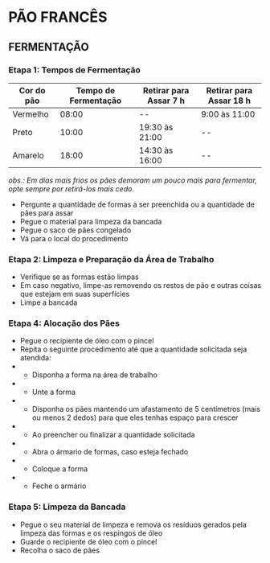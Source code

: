 # PÃO FRANCÊS

## FERMENTAÇÃO
### Etapa 1: Tempos de Fermentação
| Cor do pão    | Tempo de Fermentação | Retirar para Assar 7 h | Retirar para Assar 18 h |
| ------------- | -------------------- | ---------------------- | ----------------------- | 
| Vermelho      |        08:00         |           --           |       9:00 às 11:00     |
| Preto         |        10:00         |     19:30 às 21:00     |            --           |     
| Amarelo       |        18:00         |     14:30 às 16:00     |            --           |

*obs.: Em dias mais frios os pães demoram um pouco mais para fermentar, opte sempre por retirá-los mais cedo.*

- Pergunte a quantidade de formas a ser preenchida ou a quantidade de pães para assar
- Pegue o material para limpeza da bancada
- Pegue o saco de pães congelado
- Vá para o local do procedimento 

### Etapa 2: Limpeza e Preparação da Área de Trabalho
- Verifique se as formas estão limpas
- Em caso negativo, limpe-as removendo os restos de pão e outras coisas que estejam em suas superfícies
- Limpe a bancada 

### Etapa 4: Alocação dos Pães
- Pegue o recipiente de óleo com o pincel
- Repita o seguinte procedimento até que a quantidade solicitada seja atendida:
- - Disponha a forma na área de trabalho
- - Unte a forma
- - Disponha os pães mantendo um afastamento de 5 centímetros (mais ou menos 2 dedos) para que eles tenhas espaço para crescer
- - Ao preencher ou finalizar a quantidade solicitada
- - Abra o ármario de formas, caso esteja fechado
- - Coloque a forma
- - Feche o armário

### Etapa 5: Limpeza da Bancada
- Pegue o seu material de limpeza e remova os resíduos gerados pela limpeza das formas e os respingos de óleo
- Guarde o recipiente de óleo com o pincel
- Recolha o saco de pães